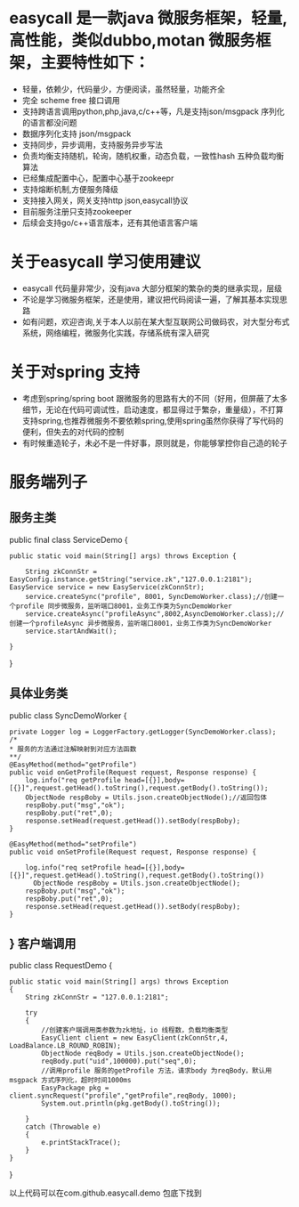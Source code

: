 # 
easycall 是一款java 微服务框架，轻量,高性能，类似dubbo,motan 微服务框架，主要特性如下：
========================
* 轻量，依赖少，代码量少，方便阅读，虽然轻量，功能齐全
* 完全 scheme free 接口调用
* 支持跨语言调用python,php,java,c/c++等，凡是支持json/msgpack 序列化的语言都没问题
* 数据序列化支持 json/msgpack
* 支持同步，异步调用，支持服务异步写法
* 负责均衡支持随机，轮询，随机权重，动态负载，一致性hash 五种负载均衡算法
* 已经集成配置中心，配置中心基于zookeepr
* 支持熔断机制,方便服务降级
* 支持接入网关，网关支持http json,easycall协议
* 目前服务注册只支持zookeeper
* 后续会支持go/c++语言版本，还有其他语言客户端

关于easycall 学习使用建议
=============
* easycall 代码量非常少，没有java 大部分框架的繁杂的类的继承实现，层级
* 不论是学习微服务框架，还是使用，建议把代码阅读一遍，了解其基本实现思路
* 如有问题，欢迎咨询,关于本人以前在某大型互联网公司做码农，对大型分布式系统，网络编程，微服务化实践，存储系统有深入研究

关于对spring 支持
===============
* 考虑到spring/spring boot 跟微服务的思路有大的不同（好用，但屏蔽了太多细节，无论在代码可调试性，启动速度，都显得过于繁杂，重量级），不打算支持spring,也推荐微服务不要依赖spring,使用spring虽然你获得了写代码的便利，但失去的对代码的控制
* 有时候重造轮子，未必不是一件好事，原则就是，你能够掌控你自己造的轮子

服务端列子
========
服务主类
--------

public final class ServiceDemo {

    public static void main(String[] args) throws Exception {

    	String zkConnStr = EasyConfig.instance.getString("service.zk","127.0.0.1:2181");
	EasyService service = new EasyService(zkConnStr);
    	service.createSync("profile", 8001, SyncDemoWorker.class);//创建一个profile 同步微服务，监听端口8001，业务工作类为SyncDemoWorker
    	service.createAsync("profileAsync",8002,AsyncDemoWorker.class);//创建一个profileAsync 异步微服务，监听端口8001，业务工作类为SyncDemoWorker
    	service.startAndWait();
    	
    }
}

具体业务类
---------
public class SyncDemoWorker {

    private Logger log = LoggerFactory.getLogger(SyncDemoWorker.class);
    /*
    * 服务的方法通过注解映射到对应方法函数
    **/
    @EasyMethod(method="getProfile")
    public void onGetProfile(Request request, Response response) {
    	log.info("req getProfile head=[{}],body=[{}]",request.getHead().toString(),request.getBody().toString()); 	
    	ObjectNode respBoby = Utils.json.createObjectNode();//返回包体
    	respBoby.put("msg","ok");
    	respBoby.put("ret",0);
    	response.setHead(request.getHead()).setBody(respBoby);
    }
    
    @EasyMethod(method="setProfile")
    public void onSetProfile(Request request, Response response) {
    	
    	log.info("req setProfile head=[{}],body=[{}]",request.getHead().toString(),request.getBody().toString())
		  ObjectNode respBoby = Utils.json.createObjectNode();
    	respBoby.put("msg","ok");
    	respBoby.put("ret",0);
    	response.setHead(request.getHead()).setBody(respBoby);
    }
}
客户端调用
---------

public class RequestDemo {
	
	public static void main(String[] args) throws Exception
	{
		String zkConnStr = "127.0.0.1:2181";

		try
		{	
			//创建客户端调用类参数为zk地址，io 线程数，负载均衡类型
			EasyClient client = new EasyClient(zkConnStr,4, LoadBalance.LB_ROUND_ROBIN);
			ObjectNode reqBody = Utils.json.createObjectNode();
			reqBody.put("uid",100000).put("seq",0);
			//调用profile 服务的getProfile 方法，请求body 为reqBody，默认用msgpack 方式序列化，超时时间1000ms	
			EasyPackage pkg = client.syncRequest("profile","getProfile",reqBody, 1000);
			System.out.println(pkg.getBody().toString());

		}
		catch (Throwable e)
		{
			e.printStackTrace();
		}
	}
}

以上代码可以在com.github.easycall.demo 包底下找到
